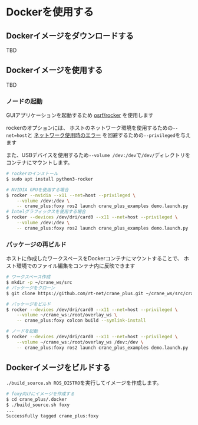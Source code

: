 # Dockerを使用する

## Dockerイメージをダウンロードする

TBD

## Dockerイメージを使用する

TBD

### ノードの起動

GUIアプリケーションを起動するため
[osrf/rocker](https://github.com/osrf/rocker)
を使用します

rockerのオプションには、
ホストのネットワーク環境を使用するための`--net=host`と
[ネットワーク使用時のエラー](https://github.com/osrf/rocker/issues/13)
を回避するための`--privileged`を与えます

また、USBデバイスを使用するため`--volume /dev:/dev`で`/dev/`ディレクトリをコンテナにマウントします。

```sh
# rockerのインストール
$ sudo apt install python3-rocker

# NVIDIA GPUを使用する場合
$ rocker --nvidia --x11 --net=host --privileged \
    --volume /dev:/dev \
    -- crane_plus:foxy ros2 launch crane_plus_examples demo.launch.py
# Intelグラフィックスを使用する場合
$ rocker --devices /dev/dri/card0 --x11 --net=host --privileged \
    --volume /dev:/dev \
    -- crane_plus:foxy ros2 launch crane_plus_examples demo.launch.py
```

### パッケージの再ビルド

ホストに作成したワークスペースをDockerコンテナにマウントすることで、
ホスト環境でのファイル編集をコンテナ内に反映できます

```sh
# ワークスペース作成
$ mkdir -p ~/crane_ws/src
# パッケージをクローン
$ git clone https://github.com/rt-net/crane_plus.git ~/crane_ws/src/crane_plus

# パッケージをビルド
$ rocker --devices /dev/dri/card0 --x11 --net=host --privileged \
    --volume ~/crane_ws:/root/overlay_ws \
    -- crane_plus:foxy colcon build --symlink-install

# ノードを起動
$ rocker --devices /dev/dri/card0 --x11 --net=host --privileged \
    --volume ~/crane_ws:/root/overlay_ws /dev:/dev \
    -- crane_plus:foxy ros2 launch crane_plus_examples demo.launch.py

```

## Dockerイメージをビルドする

`./build_source.sh ROS_DISTRO`を実行してイメージを作成します。

```sh
# foxy向けにイメージを作成する
$ cd crane_plus/.docker
$ ./build_source.sh foxy
...
Successfully tagged crane_plus:foxy
```
